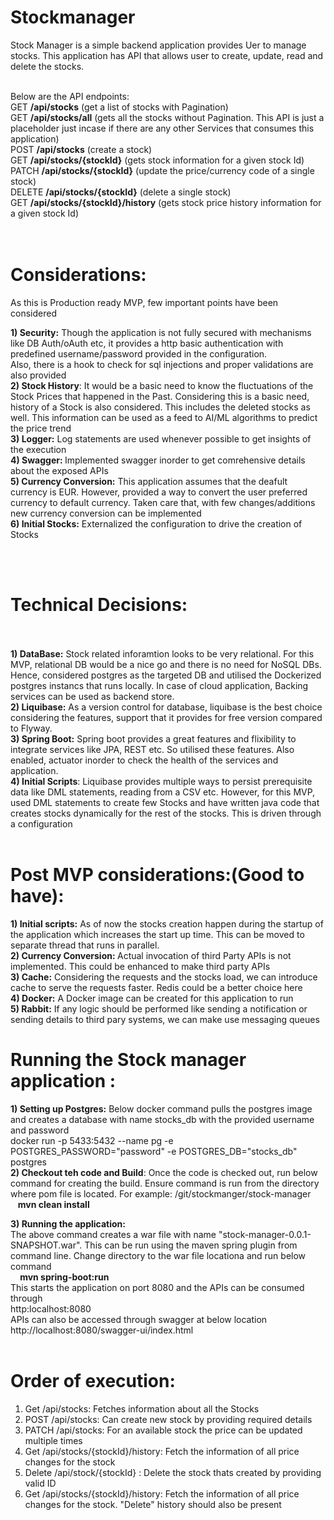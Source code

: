 # Stockmanager

 <p> Stock Manager is a simple backend application provides Uer to manage stocks. This application has API that allows user to create, update, read and delete the stocks. </p>
  
<br>Below are the API endpoints:<br/>
GET <b>/api/stocks</b> (get a list of stocks with Pagination)<br/>
GET <b>/api/stocks/all</b> (gets all the stocks without Pagination. This API is just a placeholder just incase if there are any other Services that consumes this application)<br/>
POST <b>/api/stocks</b> (create a stock)<br/>
GET <b>/api/stocks/{stockId}</b> (gets stock information for a given stock Id)<br/>
PATCH <b>/api/stocks/{stockId}</b> (update the price/currency code of a single stock)<br/>
DELETE <b>/api/stocks/{stockId}</b> (delete a single stock)<br/>
GET <b>/api/stocks/{stockId}/history</b> (gets stock price history information for a given stock Id)<br/>
<br/><br/>
# Considerations:
<p>
As this is Production ready MVP, few important points have been considered </p>
<b>1) Security:</b> Though the application is not fully secured with mechanisms like DB Auth/oAuth etc, it provides a http basic authentication with predefined username/password provided in the configuration.<br/>
Also, there is a hook to check for sql injections and proper validations are also provided<br/>
<b>2) Stock History</b>: It would be a basic need to know the fluctuations of the Stock Prices that happened in the Past. Considering this is a basic need, history of a Stock is also considered. This includes the deleted stocks as well. This information can be used as a feed to AI/ML algorithms to predict the price trend<br/>
<b>3) Logger:</b> Log statements are used whenever possible to get insights of the execution<br/>
<b>4) Swagger: </b>Implemented swagger inorder to get comrehensive details about the exposed APIs<br/>
<b>5) Currency Conversion:</b> This application assumes that the deafult currency is EUR. However, provided a way to convert the user preferred currency to default currency. Taken care that, with few changes/additions new currency conversion can be implemented<br/>
<b>6) Initial Stocks:</b> Externalized the configuration to drive the creation of Stocks<br/>

<br/><br/>

# Technical Decisions:
 </br> </br>
<b>1) DataBase:</b> Stock related inforamtion looks to be very relational. For this MVP, relational DB would be a nice go and there is no need for NoSQL DBs. Hence, considered postgres as the targeted DB and utilised the Dockerized postgres instancs that runs locally. In case of cloud application, Backing services can be used as backend store. </br>
<b>2) Liquibase:</b> As a version control for database, liquibase is the best choice considering the features, support that it provides for free version compared to Flyway. </br>
<b>3) Spring Boot:</b> Spring boot provides a great features and flixibility to integrate services like JPA, REST etc. So utilised these features. Also enabled, actuator inorder to check the health of the services and application.</br>
<b>4) Initial Scripts</b>: Liquibase provides multiple ways to persist prerequisite data like DML statements, reading from a CSV etc. However, for this MVP, used DML statements to create few Stocks and have written java code that creates stocks dynamically for the rest of the stocks. This is driven through a configuration
</br></br>

# Post MVP considerations:(Good to have):
<b>1) Initial scripts:</b> As of now the stocks creation happen during the startup of the application which increases the start up time. This can be moved to separate thread that runs in parallel.</br>
<b>2) Currency Conversion: </b>Actual invocation of third Party APIs is not implemented. This could be enhanced to make third party APIs </br>
<b>3) Cache:</b> Considering the requests and the stocks load, we can introduce cache to serve the requests faster. Redis could be a better choice here</br>
<b>4) Docker:</b> A Docker image can be created for this application to run</br>
<b>5) Rabbit:</b> If any logic should be performed like sending a notification or sending details to third pary systems, we can make use messaging queues</br>

# Running the Stock manager application :
<b>1) Setting up Postgres:</b> Below docker command pulls the postgres image and creates a database with name stocks_db with the provided username and password </br>
 docker run -p 5433:5432 --name pg -e POSTGRES_PASSWORD="password" -e POSTGRES_DB="stocks_db" postgres </br>
<b>2) Checkout teh code and Build</b>: Once the code is checked out, run below command for creating the build. Ensure command is run from the directory where pom file is located. For example: /git/stockmanger/stock-manager</br>
 &nbsp;&nbsp;&nbsp;<b>mvn clean install</b></br>
 
 <b>3) Running the application: </b></br>
 The above command creates a war file with name "stock-manager-0.0.1-SNAPSHOT.war". This can be run using the maven spring plugin from command line. Change directory to the war file locationa and run below command </br>
  &nbsp;&nbsp;&nbsp;<b> mvn spring-boot:run </b> </br>
This starts the application on port 8080 and the APIs can be consumed through  </br>
http:localhost:8080
</br>
APIs can also be accessed through swagger at below location </br>
http://localhost:8080/swagger-ui/index.html
</br></br>
# Order of execution:</br>
1) Get /api/stocks: Fetches information about all the Stocks</br>
2) POST /api/stocks: Can create new stock by providing required details</br>
3) PATCH /api/stocks: For an available stock the price can be updated multiple times</br>
4) Get /api/stocks/{stockId}/history: Fetch the information of all price changes for the stock</br>
5) Delete /api/stock/{stockId} : Delete the stock thats created by providing valid ID</br>
6) Get /api/stocks/{stockId}/history: Fetch the information of all price changes for the stock. "Delete" history should also be present</br>
